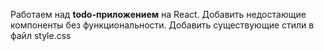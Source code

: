 Работаем над **todo-приложением** на React. Добавить недостающие компоненты без функциональности. Добавить существующие стили в файл style.css
